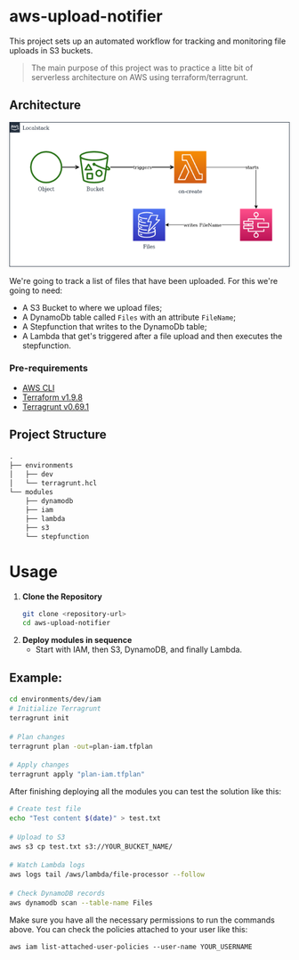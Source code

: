 # aws-upload-notifier

This project sets up an automated workflow for tracking and monitoring file uploads in S3 buckets. 

> The main purpose of this project was to practice a litte bit of serverless architecture on AWS using terraform/terragrunt.

## Architecture

![Architecture](assignment.drawio.png)

We're going to track a list of files that have been uploaded. For this we're going to need:
- A S3 Bucket to where we upload files;
- A DynamoDb table called `Files` with an attribute `FileName`;
- A Stepfunction that writes to the DynamoDb table;
- A Lambda that get's triggered after a file upload and then executes the stepfunction.

### Pre-requirements
- [AWS CLI](https://aws.amazon.com/cli/)
- [Terraform v1.9.8](https://www.terraform.io/)
- [Terragrunt v0.69.1](https://terragrunt.gruntwork.io/)

## Project Structure
```
.
├── environments
│   ├── dev
│   └── terragrunt.hcl
└── modules
    ├── dynamodb
    ├── iam
    ├── lambda
    ├── s3
    └── stepfunction
```

# Usage

1. **Clone the Repository**
   ```bash
   git clone <repository-url>
   cd aws-upload-notifier
   ```
2. **Deploy modules in sequence**
   - Start with IAM, then S3, DynamoDB, and finally Lambda.


## Example:
```bash
cd environments/dev/iam 
# Initialize Terragrunt
terragrunt init

# Plan changes
terragrunt plan -out=plan-iam.tfplan

# Apply changes
terragrunt apply "plan-iam.tfplan"
```

After finishing deploying all the modules you can test the solution like this:

```bash
# Create test file
echo "Test content $(date)" > test.txt

# Upload to S3
aws s3 cp test.txt s3://YOUR_BUCKET_NAME/

# Watch Lambda logs
aws logs tail /aws/lambda/file-processor --follow

# Check DynamoDB records
aws dynamodb scan --table-name Files
```

Make sure you have all the necessary permissions to run the commands above. You can check the policies attached to your user like this:

```
aws iam list-attached-user-policies --user-name YOUR_USERNAME
```
